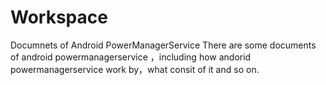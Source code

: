 # Workspace
Documnets of Android PowerManagerService
There are some documents of android powermanagerservice ，including how andorid powermanagerservice work by，what consit of it and so on.
